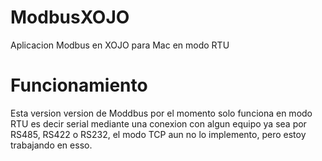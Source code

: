 # ModbusXOJO
Aplicacion Modbus en XOJO para Mac en modo RTU

# Funcionamiento 
Esta version version de Moddbus por el momento solo funciona en modo RTU es decir serial
mediante una conexion con algun equipo ya sea por RS485, RS422 o RS232, el modo TCP aun
no lo implemento, pero estoy trabajando en esso.

